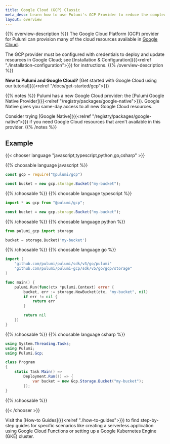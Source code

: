 ```yaml
---
title: Google Cloud (GCP) Classic
meta_desc: Learn how to use Pulumi's GCP Provider to reduce the complexity of managing and provisioning GCP resources.
layout: overview
---
```


{{% overview-description %}}
The Google Cloud Platform (GCP) provider for Pulumi can provision many of the cloud resources available in [Google Cloud](https://cloud.google.com/).

The GCP provider must be configured with credentials to deploy and update resources in Google Cloud; see [Installation & Configuration]({{<relref "./installation-configuration">}}) for instructions.
{{% /overview-description %}}

**New to Pulumi and Google Cloud?** [Get started with Google Cloud using our tutorial]({{<relref "/docs/get-started/gcp">}})

{{% notes %}}
Pulumi has a new Google Cloud provider: the [Pulumi Google Native Provider]({{<relref "/registry/packages/google-native">}}). Google Native gives you same-day access to all new Google Cloud resources.

Consider trying [Google Native]({{<relref "/registry/packages/google-native">}}) if you need Google Cloud resources that aren't available in this provider.
{{% /notes %}}

## Example

{{< chooser language "javascript,typescript,python,go,csharp" >}}

{{% choosable language javascript %}}

```javascript
const gcp = require("@pulumi/gcp")

const bucket = new gcp.storage.Bucket("my-bucket");
```

{{% /choosable %}}
{{% choosable language typescript %}}

```typescript
import * as gcp from "@pulumi/gcp";

const bucket = new gcp.storage.Bucket("my-bucket");
```

{{% /choosable %}}
{{% choosable language python %}}

```python
from pulumi_gcp import storage

bucket = storage.Bucket('my-bucket')
```

{{% /choosable %}}
{{% choosable language go %}}

```go
import (
    "github.com/pulumi/pulumi/sdk/v3/go/pulumi"
    "github.com/pulumi/pulumi-gcp/sdk/v5/go/gcp/storage"
)

func main() {
	pulumi.Run(func(ctx *pulumi.Context) error {
		bucket, err := storage.NewBucket(ctx, "my-bucket", nil)
		if err != nil {
			return err
		}

		return nil
	})
}
```

{{% /choosable %}}
{{% choosable language csharp %}}

```csharp
using System.Threading.Tasks;
using Pulumi;
using Pulumi.Gcp;

class Program
{
    static Task Main() =>
        Deployment.Run(() => {
            var bucket = new Gcp.Storage.Bucket("my-bucket");
        });
}
```

{{% /choosable %}}

{{< /chooser >}}

Visit the [How-to Guides]({{<relref "./how-to-guides">}}) to find step-by-step guides for specific scenarios like creating a serverless application using Google Cloud Functions or setting up a Google Kubernetes Engine (GKE) cluster.
